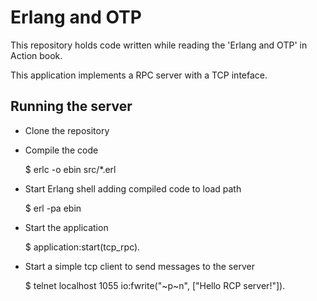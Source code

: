 # Erlang and OTP

This repository holds code written while reading the 'Erlang
and OTP' in Action book.

This application implements a RPC server with a TCP inteface.

## Running the server

* Clone the repository
* Compile the code

    $ erlc -o ebin src/*.erl

* Start Erlang shell adding compiled code to load path

    $ erl -pa ebin

* Start the application

    $ application:start(tcp_rpc).

* Start a simple tcp client to send messages to the server

    $ telnet localhost 1055
    io:fwrite("~p~n", ["Hello RCP server!"]).

